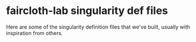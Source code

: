 # faircloth-lab singularity def files

Here are some of the singularity definition files that we've built, usually with inspiration from others.